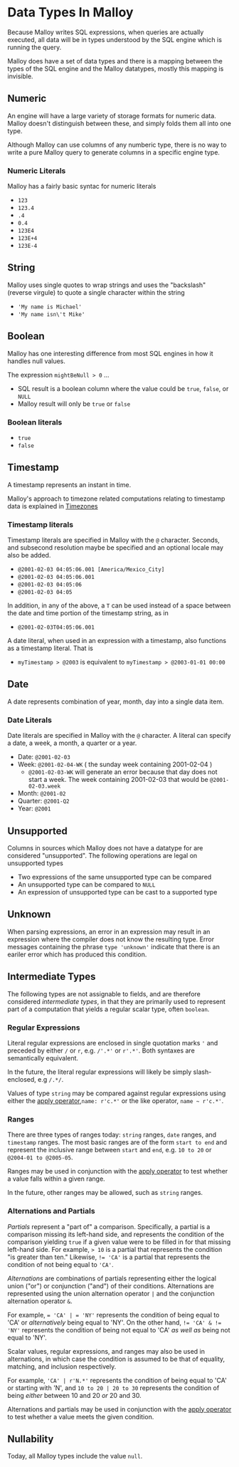# Data Types In Malloy

Because Malloy writes SQL expressions, when queries are actually executed, all data will be in types understood by the SQL engine which is running the query.

Malloy does have a set of data types and there is a mapping between the types of the SQL engine and the Malloy datatypes, mostly this mapping is invisible.

## Numeric

An engine will have a large variety of storage formats for numeric data. Malloy doesn't distinguish between these, and simply folds them all into one type.

Although Malloy can use columns of any numberic type, there is no way to write a pure Malloy query to generate columns in a specific engine type.

### Numeric Literals

Malloy has a fairly basic syntac for numeric literals

* `123`
* `123.4`
* `.4`
* `0.4`
* `123E4`
* `123E+4`
* `123E-4`

## String

Malloy uses single quotes to wrap strings and uses the "backslash" (reverse virgule) to quote a single character within the string

* `'My name is Michael'`
* `'My name isn\'t Mike'`

## Boolean

Malloy has one interesting difference from most SQL engines in how it handles null values.

The expression `mightBeNull > 0` ...
* SQL result is a boolean column where the value could be `true`, `false`, or `NULL`
* Malloy result will only be `true` or `false`

### Boolean literals

* `true`
* `false`

## Timestamp

A timestamp represents an instant in time.

Malloy's approach to timezone related computations relating to timestamp data is explained in [Timezones](timezones.md)

### Timestamp literals

Timestamp literals are specified in Malloy with the `@` character. Seconds, and subsecond resolution maybe be specified and an optional locale may also be added.

* `@2001-02-03 04:05:06.001 [America/Mexico_City]`
* `@2001-02-03 04:05:06.001`
* `@2001-02-03 04:05:06`
* `@2001-02-03 04:05`

In addition, in any of the above, a `T` can be used instead of a space between the date and time portion of the timestamp string, as in

* `@2001-02-03T04:05:06.001`

A date literal, when used in an expression with a timestamp, also functions as a timestamp literal. That is

* `myTimestamp > @2003` is equivalent to `myTimestamp > @2003-01-01 00:00`

## Date

A date represents combination of year, month, day into a single data item.

### Date Literals

Date literals are specified in Malloy with the `@` character. A literal can specify a date, a week, a month, a quarter or a year.

* Date: `@2001-02-03`
* Week: `@2001-02-04-WK` ( the sunday week containing 2001-02-04 )
   * `@2001-02-03-WK` will generate an error because that day does not start a week. The week containing 2001-02-03 that would be `@2001-02-03.week`
* Month: `@2001-02`
* Quarter: `@2001-Q2`
* Year: `@2001`


## Unsupported

Columns in sources which Malloy does not have a datatype for are considered "unsupported". The following operations are legal on unsupported types

* Two expressions of the same unsupported type can be compared
* An unsupported type can be compared to `NULL`
* An expression of unsupported type can be cast to a supported type

## Unknown

When parsing expressions, an error in an expression may result in an expression where the compiler does not know the resulting type. Error messages containing the phrase `type 'unknown'` indicate that there is an eariler error which has produced this condition.


## Intermediate Types

The following types are not assignable to fields, and are
therefore considered _intermediate types_, in that they are
primarily used to represent part of a computation that
yields a regular scalar type, often `boolean`.

### Regular Expressions

Literal regular expressions are enclosed in single quotation
marks `'` and preceded by either `/` or `r`, e.g. `/'.*'` or `r'.*'`. Both syntaxes are semantically equivalent.

In the future, the literal regular expressions will likely
be simply slash-enclosed, e.g <code>/.*/</code>.

Values of type `string` may be compared against regular
expressions using either the [apply operator](apply.md),`name: r'c.*'` or the like operator, `name ~ r'c.*'`.

### Ranges

There are three types of ranges today: `string` ranges, `date` ranges, and `timestamp` ranges. The most basic ranges
are of the form `start to end` and represent the inclusive range between `start` and `end`, e.g. `10 to 20` or `@2004-01 to @2005-05`.

Ranges may be used in conjunction with the [apply operator](apply.md) to test whether a value falls within a given range.

In the future, other ranges may be allowed, such as `string` ranges.

### Alternations and Partials

_Partials_ represent a "part of" a comparison.
Specifically, a partial is a comparison missing its
left-hand side, and represents the condition of the
comparison yielding `true` if a given value were to be
filled in for that missing left-hand side. For example, `> 10` is a partial that represents the condition "is greater
than ten." Likewise, `!= 'CA'` is a partial that represents the condition of not being equal to `'CA'`.

_Alternations_ are combinations of partials representing
either the logical union ("or") or conjunction ("and") of
their conditions. Alternations are represented using the
union alternation operator `|` and the conjunction
alternation operator `&`.

For example, `= 'CA' | = 'NY'` represents the condition of being equal to 'CA' or _alternatively_ being equal to 'NY'. On the other hand, `!= 'CA' & != 'NY'` represents the condition of being not equal to 'CA' _as well as_ being not equal to 'NY'.

Scalar values, regular expressions, and
ranges may also be used in alternations, in which case the
condition is assumed to be that of equality, matching, and
inclusion respectively.

For example, `'CA' | r'N.*'` represents the condition of being equal to 'CA' or starting with 'N', and `10 to 20 | 20 to 30` represents the condition of being _either_ between 10 and 20 _or_ 20 and 30.

Alternations and partials may be used in conjunction with the [apply operator](apply.md) to test whether a value meets the given condition.

## Nullability

Today, all Malloy types include the value `null`.
